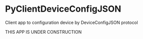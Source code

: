 # PyClientDeviceConfigJSON
Client app to configuration device by DeviceConfigJSON protocol

THIS APP IS UNDER CONSTRUCTION
